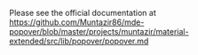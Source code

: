 Please see the official documentation at https://github.com/Muntazir86/mde-popover/blob/master/projects/muntazir/material-extended/src/lib/popover/popover.md



